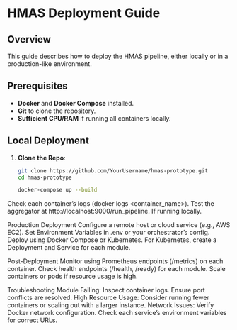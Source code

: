 # HMAS Deployment Guide

## Overview
This guide describes how to deploy the HMAS pipeline, either locally or in a production-like environment.

## Prerequisites
- **Docker** and **Docker Compose** installed.
- **Git** to clone the repository.
- **Sufficient CPU/RAM** if running all containers locally.

## Local Deployment
1. **Clone the Repo**:
   ```bash
   git clone https://github.com/YourUsername/hmas-prototype.git
   cd hmas-prototype

   docker-compose up --build

Check each container’s logs (docker logs <container_name>).
Test the aggregator at http://localhost:9000/run_pipeline. If running locally.

Production Deployment
Configure a remote host or cloud service (e.g., AWS EC2).
Set Environment Variables in .env or your orchestrator’s config.
Deploy using Docker Compose or Kubernetes. For Kubernetes, create a Deployment and Service for each module.

Post-Deployment
Monitor using Prometheus endpoints (/metrics) on each container.
Check health endpoints (/health, /ready) for each module.
Scale containers or pods if resource usage is high.

Troubleshooting
Module Failing: Inspect container logs. Ensure port conflicts are resolved.
High Resource Usage: Consider running fewer containers or scaling out with a larger instance.
Network Issues: Verify Docker network configuration. Check each service’s environment variables for correct URLs.